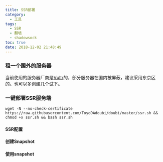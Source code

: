 ```yaml
---
title: SSR部署
category:
  - 工具
tags:
  - SSR
  - 翻墙
  - shadowsock
toc: true
date: 2018-12-02 21:48:49
---
```


### 租一个国外的服务器

当前使用的服务器厂商是[Vultr](https://www.vultr.com/?ref=7578410)的，部分服务器在国内被屏蔽，建议采用东京区的。也可以多创建几个试下。

### 一键部署SSR服务端

```
wget -N --no-check-certificate https://raw.githubusercontent.com/ToyoDAdoubi/doubi/master/ssr.sh && chmod +x ssr.sh && bash ssr.sh
```

#### SSR配置



#### 创建Snapshot



#### 使用snapshot

